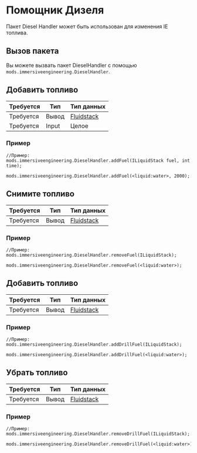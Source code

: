 # Помощник Дизеля

Пакет Diesel Handler может быть использован для изменения IE топлива.

## Вызов пакета

Вы можете вызвать пакет DieselHandler с помощью `mods.immersiveengineering.DieselHandler`.

## Добавить топливо

| Требуется | Тип   | Тип данных                                   |
| --------- | ----- | -------------------------------------------- |
| Требуется | Вывод | [Fluidstack](/Vanilla/Liquids/ILiquidStack/) |
| Требуется | Input | Целое                                        |

### Пример

```zenscript
//Пример:
mods.immersiveengineering.DieselHandler.addFuel(ILiquidStack fuel, int time);

mods.immersiveengineering.DieselHandler.addFuel(<liquid:water>, 2000);
```

## Снимите топливо

| Требуется | Тип   | Тип данных                                   |
| --------- | ----- | -------------------------------------------- |
| Требуется | Вывод | [Fluidstack](/Vanilla/Liquids/ILiquidStack/) |

### Пример

```zenscript
//Пример:
mods.immersiveengineering.DieselHandler.removeFuel(ILiquidStack);

mods.immersiveengineering.DieselHandler.removeFuel(<liquid:water>);
```

## Добавить топливо

| Требуется | Тип   | Тип данных                                   |
| --------- | ----- | -------------------------------------------- |
| Требуется | Вывод | [Fluidstack](/Vanilla/Liquids/ILiquidStack/) |

### Пример

```zenscript
//Пример:
mods.immersiveengineering.DieselHandler.addDrillFuel(ILiquidStack);

mods.immersiveengineering.DieselHandler.addDrillFuel(<liquid:water>);
```

## Убрать топливо

| Требуется | Тип   | Тип данных                                   |
| --------- | ----- | -------------------------------------------- |
| Требуется | Вывод | [Fluidstack](/Vanilla/Liquids/ILiquidStack/) |

### Пример

```zenscript
//Пример:
mods.immersiveengineering.DieselHandler.removeDrillFuel(ILiquidStack);

mods.immersiveengineering.DieselHandler.removeDrillFuel(<liquid:water>);
```